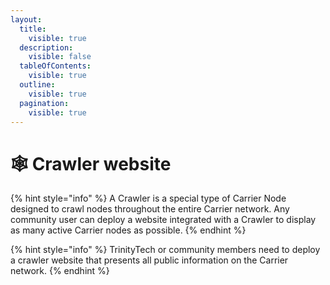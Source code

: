 ```yaml
---
layout:
  title:
    visible: true
  description:
    visible: false
  tableOfContents:
    visible: true
  outline:
    visible: true
  pagination:
    visible: true
---
```


# 🕸 Crawler website

{% hint style="info" %}
A Crawler is a special type of Carrier Node designed to crawl nodes throughout the entire Carrier network. Any community user can deploy a website integrated with a Crawler to display as many active Carrier nodes as possible.
{% endhint %}

{% hint style="info" %}
TrinityTech or community members need to deploy a crawler website that presents all public information on the Carrier network.
{% endhint %}
